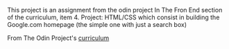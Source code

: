 This project is an assignment from the odin project
In The Fron End section of the curriculum, item 4. Project: HTML/CSS
which consist in building the Google.com homepage (the simple one with just a search box)

From The Odin Project's [curriculum](http://www.theodinproject.com/courses/web-development-101/lessons/html-css)